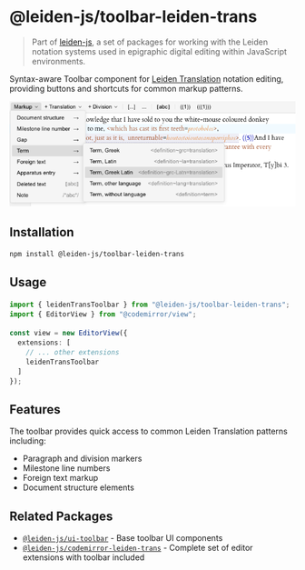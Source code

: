 # @leiden-js/toolbar-leiden-trans

> Part of [leiden-js](https://github.com/cceh/leiden-js), a set of packages for working with the Leiden notation systems used in epigraphic digital editing within JavaScript environments.

Syntax-aware Toolbar component for [Leiden Translation](https://papyri.info/docs/leiden_plus_translation) notation
editing, providing buttons and shortcuts for common markup patterns.

![](./docs/toolbar-leiden-trans.png)

## Installation

```bash
npm install @leiden-js/toolbar-leiden-trans
```

## Usage

```typescript
import { leidenTransToolbar } from "@leiden-js/toolbar-leiden-trans";
import { EditorView } from "@codemirror/view";

const view = new EditorView({
  extensions: [
    // ... other extensions
    leidenTransToolbar
  ]
});
```

## Features

The toolbar provides quick access to common Leiden Translation patterns including:
- Paragraph and division markers
- Milestone line numbers
- Foreign text markup
- Document structure elements

## Related Packages

- [`@leiden-js/ui-toolbar`](https://github.com/cceh/leiden-js/tree/main/packages/ui-toolbar) - Base toolbar UI components
- [`@leiden-js/codemirror-leiden-trans`](https://github.com/cceh/leiden-js/tree/main/packages/codemirror-leiden-trans) - Complete set of editor extensions with toolbar included